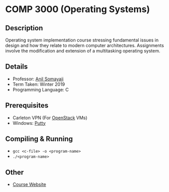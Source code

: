 # COMP 3000 (Operating Systems)

## Description 
Operating system implementation course stressing fundamental issues in design and how they relate to modern computer architectures. Assignments involve the modification and extension of a multitasking operating system.

## Details
* Professor: [Anil Somayaji](https://carleton.ca/scs/people/anil-somayaji/)
* Term Taken: Winter 2019
* Programming Language: C

## Prerequisites
* Carleton VPN (For [OpenStack](https://openstack.scs.carleton.ca/) VMs)
* Windows: [Putty](https://www.putty.org/)

## Compiling & Running
* `gcc <c-file> -o <program-name>`
* `./<program-name>`

## Other
* [Course Website](https://homeostasis.scs.carleton.ca/wiki/index.php/Operating_Systems_(Winter_2019))